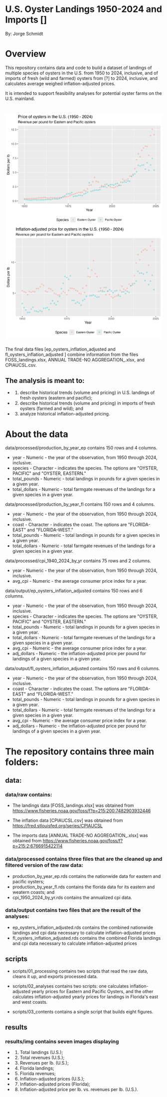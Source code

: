 # U.S. Oyster Landings 1950-2024 and Imports []

By: Jorge Schmidt

# Overview

This repository contains data and code to build a dataset of landings of 
multiple species of oysters in the U.S. from 1950 to 2024, inclusive, and of 
imports of fresh (wild and farmed) oysters from [?] to 2024, inclusive, and 
calculates average weighed inflation-adjusted prices. 

It is intended to support feasibility analyses for potential oyster farms on 
the U.S. mainland.

# ![U.S. inflation-adjusted prices](results/img/price_comparison.png)


The final data files [ep_oysters_inflation_adjusted and 
fl_oysters_inflation_adjusted ] combine information from the files 
FOSS_landings.xlsx, ANNUAL TRADE-NO AGGREGATION_.xlsx, and CPIAUCSL.csv.

## The analysis is meant to:
 - 1. describe historical trends (volume and pricing) in U.S. landings of fresh oysters (eastern and pacific);
 - 2. describe historical trends (volume and pricing) in imports of fresh oysters (farmed and wild); and
 - 3. analyze historical inflation-adjusted pricing.


# About the data
data/processed/production_by_year_ep contains 150 rows and 4 columns.

 - year -          Numeric - the year of the observation, from 1950 through 2024, 
                inclusive.
 - species -       Character - indicates the species. The options are 
                "OYSTER, PACIFIC" and "OYSTER, EASTERN."
 - total_pounds -  Numeric - total landings in pounds for a given species in a 
                given year.
 - total_dollars - Numeric - total farmgate revenues of the landings for a given 
                species in a given year.
                

data/processed/production_by_year_fl contains 150 rows and 4 columns.

 - year -          Numeric - the year of the observation, from 1950 through 2024, 
                inclusive.
 - coast -         Character - indicates the coast. The options are 
                "FLORIDA-EAST" and "FLORIDA-WEST."
 - total_pounds -  Numeric - total landings in pounds for a given species in a 
                given year.
 - total_dollars - Numeric - total farmgate revenues of the landings for a given 
                species in a given year.
                

data/processed/cpi_1940_2024_by_yr contains 75 rows and 2 columns.

 - year -          Numeric - the year of the observation, from 1950 through 2024, 
                inclusive.
 - avg_cpi -       Numeric - the average consumer price index for a year.


data/output/ep_oysters_inflation_adjusted contains 150 rows and 6 columns.

 - year -          Numeric - the year of the observation, from 1950 through 2024, 
                inclusive.
 - species -       Character - indicates the species. The options are 
                "OYSTER, PACIFIC" and "OYSTER, EASTERN."
 - total_pounds -  Numeric - total landings in pounds for a given species in a 
                given year.
 - total_dollars - Numeric - total farmgate revenues of the landings for a given 
                species in a given year.
 - avg_cpi -       Numeric - the average consumer price index for a year.
 - adj_dollars -   Numeric - the inflation-adjusted price per pound for landings of
                a given species in a given year.

data/output/fl_oysters_inflation_adjusted contains 150 rows and 6 columns.

 - year -          Numeric - the year of the observation, from 1950 through 2024, 
                inclusive.
 - coast -         Character - indicates the coast. The options are 
                "FLORIDA-EAST" and "FLORIDA-WEST."
 - total_pounds -  Numeric - total landings in pounds for a given species in a 
                given year.
 - total_dollars - Numeric - total farmgate revenues of the landings for a given 
                species in a given year.
 - avg_cpi -       Numeric - the average consumer price index for a year.
 - adj_dollars -   Numeric - the inflation-adjusted price per pound for landings of
                a given species in a given year.

# The repository contains three main folders:

## data:
### data/raw contains:
 - The landings data [FOSS_landings.xlsx] was obtained from
 https://www.fisheries.noaa.gov/foss/f?p=215:200:7482903932446

 - The inflation data [CPIAUCSL.csv] was obtained from
https://fred.stlouisfed.org/series/CPIAUCSL

  - The imports data [ANNUAL TRADE-NO AGGREGATION_.xlsx] was obtained from
https://www.fisheries.noaa.gov/foss/f?p=215:2:6766915422114

### data/processed contains three files that are the cleaned up and filtered version of the raw data:
 - production_by_year_ep.rds contains the nationwide data for eastern and pacific oysters;
 - production_by_year_fl.rds contains the florida data for its eastern and weatern coasts; and
 - cpi_1950_2024_by_yr.rds contains the annualized cpi data.

### data/output contains two files that are the result of the analyses:
 - ep_oysters_inflation_adjusted.rds contains the combined nationwide landings and cpi data necessary to calculate inflation-adjusted prices
 - fl_oysters_inflation_adjusted.rds contains the combined Florida landings and cpi data necessary to calculate inflation-adjusted prices


## scripts
 - scripts/01_processing contains two scripts that read the raw data, cleans it up, and exports processed data.

 - scripts/02_analyses contains two scripts: one calculates inflation-adjusted yearly prices for Eastern and Pacific Oysters, and the other calculates inflation-adjusted yearly prices for landings in Florida's east and west coasts.

 - scripts/03_contents contains a single script that builds eight figures.


## results
### results/img contains seven images displaying 
 - 1. Total landings (U.S.); 
 - 2. Total revenues (U.S.);
 - 3. Revenues per lb. (U.S.); 
 - 4. Florida landings; 
 - 5. Florida revenues; 
 - 6. Inflation-adjusted prices (U.S.); 
 - 7. Inflation-adjusted prices (Florida);
 - 8. Inflation-adjusted price per lb. vs. revenues per lb. (U.S.).







